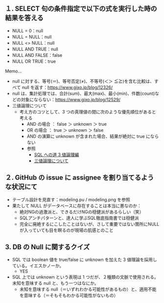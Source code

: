 ## １. SELECT 句の条件指定で以下の式を実行した時の結果を答える

- NULL = 0：null
- NULL = NULL：null
- NULL <> NULL：null
- NULL AND TRUE：null
- NULL AND FALSE：false
- NULL OR TRUE：true

Memo...

- null に対する、等号(＝)、等号否定(≠)、不等号(＜＞ ≦≧)を含む比較は、すべて null を返す：https://www.gixo.jp/blog/12326/
- null は、集計処理では、合計(sum)、最大(max)、最小(min)、件数(count)などの対象にならない：https://www.gixo.jp/blog/12529/
- 三値論理について
  - 考え方のコツとして、3 つの真理値の間に次のような優先順位があると考える
    - AND の場合 ： false ＞ unknown ＞ true
    - OR の場合 ： true ＞ unknown ＞ false
    - AND の演算に unknown が含まれた場合、結果が絶対に true にならない
    - 参照
      - [SQL への道 3 値論理編](https://qiita.com/devopsCoordinator/items/9c10410b50f8fcc2ba79)
      - [三値論理について](https://zenn.dev/indigo13love/articles/b3604502149b2f)

## ２. GitHub の issue に assignee を割り当てるような状況にて

- テーブル設計を見直す：modeling.pu / modeling.png を参照
- 果たして NULL がデータベースに存在することは本当に悪なのか：
  - 絶対NGの過激派と、できるだけNGの穏健派があるらしい（笑）
  - SQLアンチパターンと、達人に学ぶSQL徹底指南書では穏健派
  - 完全に廃絶するにこしたことはないが、さして重要ではない箇所にNULLが入っていても目を瞑るのが現場の肌感とのこと

## 3. DB の Null に関するクイズ

- SQL では boolean 値を true/false に unknown を加えた 3 値理論を採用している。イエスかノーか。
  - YES
- SQL 上では unknown という表現は 1 つだが、２種類の文脈で使用される。未知を意味する null と、もう一つはなにか。
  - 未知を意味する null（＝いずれわかる可能性があるもの）と、適用不能を意味する（＝そもそもわかる可能性がないもの）
